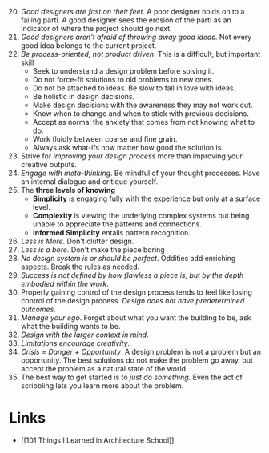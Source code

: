 20. *Good designers are fast on their feet*. A poor  designer holds on to a failing parti. A good designer sees the erosion of the parti as an indicator of where the project should go next.
28. *Good designers aren't afraid of throwing away good ideas*. Not every good idea belongs to the current project.
29. *Be process-oriented, not product driven*. This is a difficult, but important skill
	* Seek to understand a design problem before solving it.
	* Do not force-fit solutions to old problems to new ones.
	* Do not be attached to ideas. Be slow to fall in love with ideas.
	* Be holistic in design decisions.
	* Make design decisions with the awareness they may not work out.
	* Know when to change and when to stick with previous decisions.
	* Accept as normal the anxiety that comes from not knowing what to do.
	* Work fluidly between coarse and fine grain.
	* Always ask what-ifs now matter how good the solution is.
31. Strive for *improving your design process* more than improving your creative outputs.
32. *Engage with meta-thinking*. Be mindful of your thought processes. Have an internal dialogue and critique yourself.
45. The **three levels of knowing**
	* **Simplicity** is engaging fully with the experience but only at a surface level.
	* **Complexity** is viewing the underlying complex systems but being unable to appreciate the patterns and connections.
	* **Informed Simplicity** entails pattern recognition.
61. *Less is More*. Don't clutter design.
62. *Less is a bore*. Don't make the piece boring
77. *No design system is or should be perfect*. Oddities add enriching aspects. Break the rules as needed.
78. *Success is not defined by how flawless a piece is, but by the depth embodied within the work*.
81. Properly gaining control of the design process tends to feel like losing control of the design process. *Design does not have predetermined outcomes*.
86. *Manage your ego*. Forget about what you want the building to be, ask what the building wants to be. 
92. *Design with the larger context in mind*.
97. *Limitations encourage creativity*. 
98. *Crisis = Danger + Opportunity*. A design problem is not a problem but an opportunity. The best solutions do not make the problem go away, but accept the problem as a natural state of the world.
99. The best way to get started is to *just do something*. Even the act of scribbling lets you learn more about the problem.
# Links
* [[101 Things I Learned in Architecture School]]